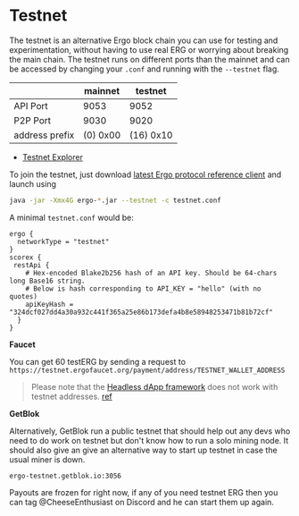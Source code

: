 # Testnet

The testnet is an alternative Ergo block chain you can use for testing and experimentation, without having to use real ERG or worrying about breaking the main chain. The testnet runs on different ports than the mainnet and can be accessed by changing your `.conf` and running with the `--testnet` flag. 


|                | mainnet  | testnet   |
|----------------|----------|-----------|
| API Port       | 9053     | 9052      | 
| P2P Port       | 9030     | 9020      |
| address prefix | (0) 0x00 | (16) 0x10 |

- [Testnet Explorer](https://testnet.ergoplatform.com/)

To join the testnet, just download [latest Ergo protocol reference client](https://github.com/ergoplatform/ergo/releases) and launch using

```bash
java -jar -Xmx4G ergo-*.jar --testnet -c testnet.conf
```

A minimal `testnet.conf` would be:

```
ergo {
  networkType = "testnet"
}
scorex {
 restApi {
    # Hex-encoded Blake2b256 hash of an API key. Should be 64-chars long Base16 string.
    # Below is hash corresponding to API_KEY = "hello" (with no quotes)
    apiKeyHash = "324dcf027dd4a30a932c441f365a25e86b173defa4b8e58948253471b81b72cf"
  }
}
```

**Faucet**

You can  get 60 testERG by sending a request to `https://testnet.ergofaucet.org/payment/address/TESTNET_WALLET_ADDRESS` 

> Please note that the [Headless dApp framework](/dev/stack/headless/#headless-dapp-framework) does not work with testnet addresses. [ref](https://github.com/ergoplatform/ergo-headless-dapp-framework/blob/main/src/encoding.rs#L104)



**GetBlok**

Alternatively, GetBlok run a public testnet that should help out any devs who need to do work on testnet but don't know how to run a solo mining node. It should also give an give an alternative way to start up testnet in case the usual miner is down. 

```
ergo-testnet.getblok.io:3056
```

Payouts are frozen for right now, if any of you need testnet ERG then you can tag @CheeseEnthusiast on Discord and he can start them up again.



